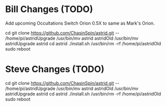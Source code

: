 # Bill Changes (TODO)

Add upcoming Occultations
Switch Orion 0.5X to same as Mark's Orion.

cd
git clone https://github.com/ChasinSpin/astrid.git -- /home/pi/astridUpgrade
/usr/bin/mv astrid astridOld
/usr/bin/mv astridUpgrade astrid
cd astrid
./install.sh
/usr/bin/rm -rf /home/pi/astridOld
sudo reboot

# Steve Changes (TODO)

cd
git clone https://github.com/ChasinSpin/astrid.git -- /home/pi/astridUpgrade
/usr/bin/mv astrid astridOld
/usr/bin/mv astridUpgrade astrid
cd astrid
./install.sh
/usr/bin/rm -rf /home/pi/astridOld
sudo reboot


